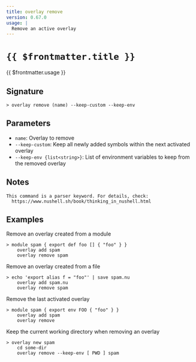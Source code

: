 ```yaml
---
title: overlay remove
version: 0.67.0
usage: |
  Remove an active overlay
---
```


# <code>{{ $frontmatter.title }}</code>

<div style='white-space: pre-wrap;'>{{ $frontmatter.usage }}</div>

## Signature

```> overlay remove (name) --keep-custom --keep-env```

## Parameters

 -  `name`: Overlay to remove
 -  `--keep-custom`: Keep all newly added symbols within the next activated overlay
 -  `--keep-env {list<string>}`: List of environment variables to keep from the removed overlay

## Notes
```text
This command is a parser keyword. For details, check:
  https://www.nushell.sh/book/thinking_in_nushell.html
```
## Examples

Remove an overlay created from a module
```shell
> module spam { export def foo [] { "foo" } }
    overlay add spam
    overlay remove spam
```

Remove an overlay created from a file
```shell
> echo 'export alias f = "foo"' | save spam.nu
    overlay add spam.nu
    overlay remove spam
```

Remove the last activated overlay
```shell
> module spam { export env FOO { "foo" } }
    overlay add spam
    overlay remove
```

Keep the current working directory when removing an overlay
```shell
> overlay new spam
    cd some-dir
    overlay remove --keep-env [ PWD ] spam
```
